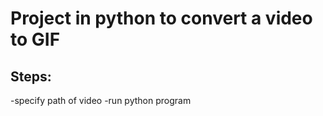 # Project in python to convert a video to GIF

## Steps:
  -specify path of video
  -run python program
